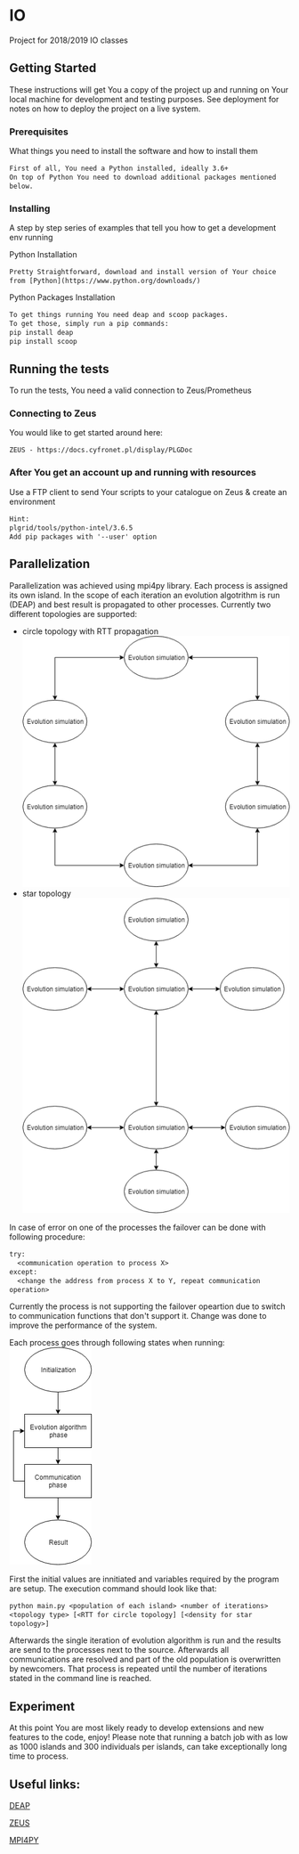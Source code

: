 # IO

Project for 2018/2019 IO classes

## Getting Started

These instructions will get You a copy of the project up and running on Your local machine for development and testing purposes. See deployment for notes on how to deploy the project on a live system.

### Prerequisites

What things you need to install the software and how to install them

```
First of all, You need a Python installed, ideally 3.6+
On top of Python You need to download additional packages mentioned below.
```

### Installing

A step by step series of examples that tell you how to get a development env running

Python Installation

```
Pretty Straightforward, download and install version of Your choice from [Python](https://www.python.org/downloads/)
```

Python Packages Installation

```
To get things running You need deap and scoop packages.
To get those, simply run a pip commands:
pip install deap
pip install scoop
```


## Running the tests

To run the tests, You need a valid connection to Zeus/Prometheus

### Connecting to Zeus

You would like to get started around here: 

```
ZEUS - https://docs.cyfronet.pl/display/PLGDoc
```

### After You get an account up and running with resources

Use a FTP client to send Your scripts to your catalogue on Zeus & create an environment

```
Hint: 
plgrid/tools/python-intel/3.6.5
Add pip packages with '--user' option
```

## Parallelization
Parallelization was achieved using mpi4py library. Each process is assigned its own island. In the scope of each iteration an evolution algotrithm is run (DEAP) and best result is propagated to other processes. Currently two different topologies are supported:
- circle topology with RTT propagation
![alt text](https://github.com/przefur/IO/blob/master/images/circle_top.png)
- star topology
![alt text](https://github.com/przefur/IO/blob/master/images/star_top.png)

In case of error on one of the processes the failover can be done with following procedure:
```
try:
  <communication operation to process X>
except:
  <change the address from process X to Y, repeat communication operation>
```

Currently the process is not supporting the failover opeartion due to switch to communication functions that don't support it. Change was done to improve the performance of the system.

Each process goes through following states when running:
![alt text](https://github.com/przefur/IO/blob/master/images/phases.png)

First the initial values are innitiated and variables required by the program are setup. The execution command should look like that:
```
python main.py <population of each island> <number of iterations> <topology type> [<RTT for circle topology] [<density for star topology>]
```
Afterwards the single iteration of evolution algorithm is run and the results are send to the processes next to the source. Afterwards all communications are resolved and part of the old population is overwritten by newcomers. That process is repeated until the number of iterations stated in the command line is reached.
## Experiment

At this point You are most likely ready to develop extensions and new features to the code, enjoy!
Please note that running a batch job with as low as 1000 islands and 300 individuals per islands, can take exceptionally long time to process.

## Useful links:

[DEAP](https://deap.readthedocs.io/en/master/)

[ZEUS](https://docs.cyfronet.pl/display/PLGDoc)

[MPI4PY](https://mpi4py.readthedocs.io/en/stable/)
